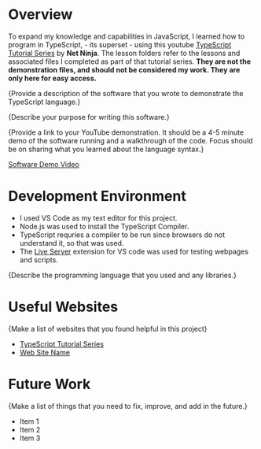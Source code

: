 # Overview

To expand my knowledge and capabilities in JavaScript, I learned how to program in TypeScript, - its superset - using this youtube [TypeScript Tutorial Series](https://www.youtube.com/playlist?list=PL4cUxeGkcC9gUgr39Q_yD6v-bSyMwKPUI) by **Net Ninja**.  The lesson folders refer to the lessons and associated files I completed as part of that tutorial series. **They are not the demonstration files, and should not be considered my work. They are only here for easy access.**

{Provide a description of the software that you wrote to demonstrate the TypeScript language.}

{Describe your purpose for writing this software.}

{Provide a link to your YouTube demonstration. It should be a 4-5 minute demo of the software running and a walkthrough of the code. Focus should be on sharing what you learned about the language syntax.}

[Software Demo Video](http://youtube.link.goes.here)

# Development Environment

 - I used VS Code as my text editor for this project.
 - Node.js was used to install the TypeScript Compiler.
 - TypeScript requries a compiler to be run since browsers do not understand it, so that was used.
 - The [Live Server](https://marketplace.visualstudio.com/items?itemName=ritwickdey.LiveServer) extension for VS code was used for testing webpages and scripts.

{Describe the programming language that you used and any libraries.}

# Useful Websites

{Make a list of websites that you found helpful in this project}

- [TypeScript Tutorial Series](https://www.youtube.com/playlist?list=PL4cUxeGkcC9gUgr39Q_yD6v-bSyMwKPUI)
- [Web Site Name](http://url.link.goes.here)

# Future Work

{Make a list of things that you need to fix, improve, and add in the future.}

- Item 1
- Item 2
- Item 3
